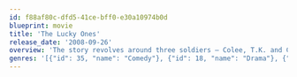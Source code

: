 ```yaml
---
id: f88af80c-dfd5-41ce-bff0-e30a10974b0d
blueprint: movie
title: 'The Lucky Ones'
release_date: '2008-09-26'
overview: 'The story revolves around three soldiers — Colee, T.K. and Cheaver — who return from the Iraq War after suffering injuries and learn that life has moved on without them. They end up on an unexpected road trip across the U.S.'
genres: '[{"id": 35, "name": "Comedy"}, {"id": 18, "name": "Drama"}, {"id": 36, "name": "History"}]'
---
```

